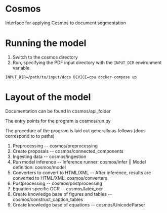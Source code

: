 # Cosmos
Interface for applying Cosmos to document segmentation

# Running the model

1. Switch to the cosmos directory
2. Run, specifying the PDF input directory with the `INPUT_DIR` environment variable

```
INPUT_DIR=/path/to/input/docs DEVICE=cpu docker-compose up
```
# Layout of the model

Documentation can be found in cosmos/api_folder

The entry points for the program is cosmos/run.py

The procedure of the program is laid out generally as follows (docs correspond to to paths)

1. Preprocessing -- cosmos/preprocessing
2. Create proposals -- cosmos/connected_components
3. Ingesting data -- cosmos/ingestion
4. Run model inference -- Inference runner: cosmos/infer ||  Model definition: cosmos/model
5. Converters to convert to HTML/XML -- After inference, results are converted to HTML/XML: cosmos/converters
6. Postprocessing -- cosmos/postprocessing
7. Equation specific OCR -- cosmos/latex_ocr
8. Create knowledge base of figures and tables -- cosmos/construct_caption_tables
9. Create knowledge base of equations -- cosmos/UnicodeParser


